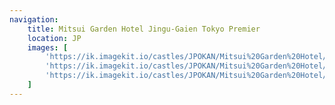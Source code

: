 ```yaml
---
navigation:
    title: Mitsui Garden Hotel Jingu-Gaien Tokyo Premier
    location: JP
    images: [
        'https://ik.imagekit.io/castles/JPOKAN/Mitsui%20Garden%20Hotel/2Z7A0729.webp?updatedAt=1727370682480',
        'https://ik.imagekit.io/castles/JPOKAN/Mitsui%20Garden%20Hotel/2Z7A0685.webp?updatedAt=1727370683151',
        'https://ik.imagekit.io/castles/JPOKAN/Mitsui%20Garden%20Hotel/2Z7A0689.webp?updatedAt=1727370682858'
    ]
---
```

#
